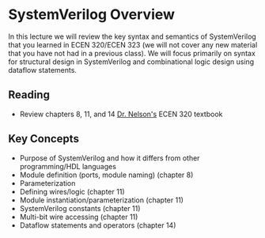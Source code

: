 # SystemVerilog Overview

In this lecture we will review the key syntax and semantics of SystemVerilog that you learned in ECEN 320/ECEN 323 (we will not cover any new material that you have not had in a previous class).
We will focus primarily on syntax for structural design in SystemVerilog and combinational logic design using dataflow statements.

<!-- Get them started on basic RTL SV design to complete first two labs -->

## Reading
  * Review chapters 8, 11, and 14 [Dr. Nelson's](https://www.amazon.com/Designing-Digital-Systems-SystemVerilog-v4-0/dp/B0F4421795/ref=sr_1_1?crid=1KSSEY1ADUXJX&dib=eyJ2IjoiMSJ9.SftMJS33u-ABJAyTOPBKQ4k1fDQfLIbyueGu8ec3h4NvTPPySar9-6FKtTJmNm1-.0yDjh_955BN45vSBdsV5NO1h7eLM4tCk2cnKKKx21qQ&dib_tag=se&keywords=brent+nelson+digital+system+design&qid=1756833821&sprefix=brent+nelson+digital+system+design%2Caps%2C131&sr=8-1) ECEN 320 textbook

## Key Concepts
* Purpose of SystemVerilog and how it differs from other programming/HDL languages
* Module definition (ports, module naming) (chapter 8)
* Parameterization
* Defining wires/logic (chapter 11)
* Module instantiation/parameterization (chapter 11)
* SystemVerilog constants (chapter 11)
* Multi-bit wire accessing (chapter 11)
* Dataflow statements and operators (chapter 14)
